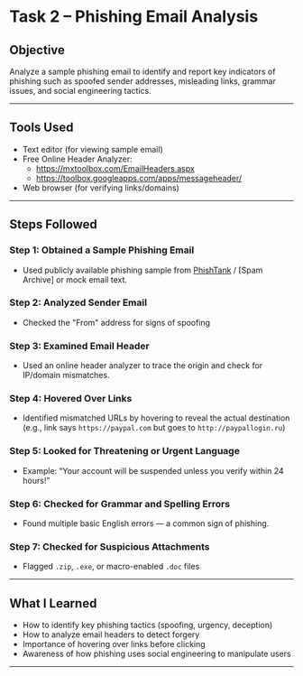 
# Task 2 – Phishing Email Analysis

## Objective
Analyze a sample phishing email to identify and report key indicators of phishing such as spoofed sender addresses, misleading links, grammar issues, and social engineering tactics.

---

## Tools Used
- Text editor (for viewing sample email)
- Free Online Header Analyzer:
  - https://mxtoolbox.com/EmailHeaders.aspx
  - https://toolbox.googleapps.com/apps/messageheader/
- Web browser (for verifying links/domains)

---

## Steps Followed

### Step 1: Obtained a Sample Phishing Email
- Used publicly available phishing sample from [PhishTank](https://www.phishtank.com/) / [Spam Archive] or mock email text.

### Step 2: Analyzed Sender Email
- Checked the "From" address for signs of spoofing 

### Step 3: Examined Email Header
- Used an online header analyzer to trace the origin and check for IP/domain mismatches.

### Step 4: Hovered Over Links
- Identified mismatched URLs by hovering to reveal the actual destination (e.g., link says `https://paypal.com` but goes to `http://paypallogin.ru`)

### Step 5: Looked for Threatening or Urgent Language
- Example: “Your account will be suspended unless you verify within 24 hours!”

### Step 6: Checked for Grammar and Spelling Errors
- Found multiple basic English errors — a common sign of phishing.

### Step 7: Checked for Suspicious Attachments
- Flagged `.zip`, `.exe`, or macro-enabled `.doc` files

---



##  What I Learned

- How to identify key phishing tactics (spoofing, urgency, deception)
- How to analyze email headers to detect forgery
- Importance of hovering over links before clicking
- Awareness of how phishing uses social engineering to manipulate users

---


